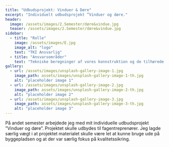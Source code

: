 ```yaml
---
title: "Udbudsprojekt: Vinduer & Døre"
excerpt: "Individuelt udbudsprojekt ”Vinduer og døre."
header:
  image: /assets/images/2.Semester/døre&vindue.jpg
  teaser: /assets/images/2.Semester/døre&vindue.jpg
sidebar:
  - title: "Rolle"
    image: /assets/images/E.jpg
    image_alt: "logo"
    text: "TKI Ansvarlig"
  - title: "Ansvarsområder"
    text: "Tekniske beregninger af vores konnstruktion og de tilhørede tegninger"
gallery:
  - url: /assets/images/unsplash-gallery-image-1.jpg
    image_path: assets/images/unsplash-gallery-image-1-th.jpg
    alt: "placeholder image 1"
  - url: /assets/images/unsplash-gallery-image-2.jpg
    image_path: assets/images/unsplash-gallery-image-2-th.jpg
    alt: "placeholder image 2"
  - url: /assets/images/unsplash-gallery-image-3.jpg
    image_path: assets/images/unsplash-gallery-image-3-th.jpg
    alt: "placeholder image 3"
---
```


På andet semester arbejdede jeg med mit individuelle udbudsprojekt ”Vinduer og døre”. Projektet skulle udbydes til fagentreprenører. Jeg lagde særlig vægt i at projektet materialet skulle være let at kunne bruge ude på byggepladsen og at der var særlig fokus på kvalitetssikring. 
